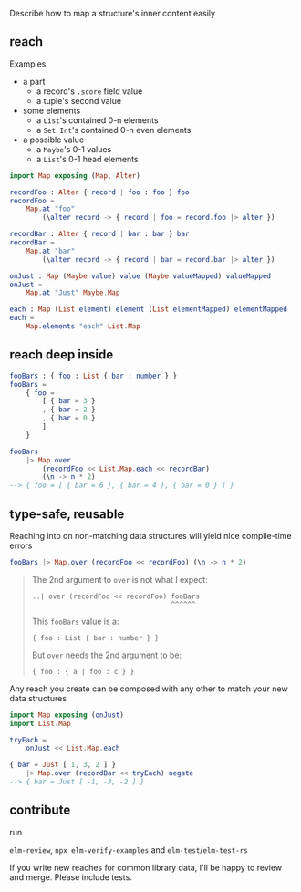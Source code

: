 Describe how to map a structure's inner content easily

## reach 
Examples

- a part
    - a record's `.score` field value
    - a tuple's second value
- some elements
    - a `List`'s contained 0-n elements
    - a `Set Int`'s contained 0-n even elements
- a possible value
    - a `Maybe`'s 0-1 values
    - a `List`'s 0-1 head elements

```elm
import Map exposing (Map, Alter)

recordFoo : Alter { record | foo : foo } foo
recordFoo =
    Map.at "foo"
        (\alter record -> { record | foo = record.foo |> alter })

recordBar : Alter { record | bar : bar } bar
recordBar =
    Map.at "bar"
        (\alter record -> { record | bar = record.bar |> alter })

onJust : Map (Maybe value) value (Maybe valueMapped) valueMapped
onJust =
    Map.at "Just" Maybe.Map

each : Map (List element) element (List elementMapped) elementMapped
each = 
    Map.elements "each" List.Map
```

## reach deep inside

```elm
fooBars : { foo : List { bar : number } }
fooBars =
    { foo =
        [ { bar = 3 }
        , { bar = 2 }
        , { bar = 0 }
        ]
    }

fooBars
    |> Map.over
        (recordFoo << List.Map.each << recordBar)
        (\n -> n * 2)
--> { foo = [ { bar = 6 }, { bar = 4 }, { bar = 0 } ] }
```

## type-safe, reusable

Reaching into on non-matching data structures will yield nice
compile-time errors

```elm
fooBars |> Map.over (recordFoo << recordFoo) (\n -> n * 2)
```
> The 2nd argument to `over` is not what I expect:
> 
>     ..| over (recordFoo << recordFoo) fooBars
>                                       ^^^^^^
> This `fooBars` value is a:
> 
>     { foo : List { bar : number } }
> 
> But `over` needs the 2nd argument to be:
> 
>     { foo : { a | foo : c } }

Any reach you create can be composed with any other to match your new
data structures

```elm
import Map exposing (onJust)
import List.Map

tryEach =
    onJust << List.Map.each

{ bar = Just [ 1, 3, 2 ] }
    |> Map.over (recordBar << tryEach) negate
--> { bar = Just [ -1, -3, -2 ] }
```

## contribute

run

`elm-review`, `npx elm-verify-examples` and `elm-test`/`elm-test-rs`

If you write new reaches for common library data, I'll be
happy to review and merge. Please include tests.
